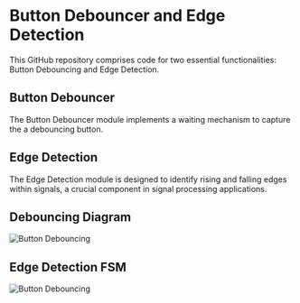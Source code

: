# Button Debouncer and Edge Detection 

This GitHub repository comprises code for two essential functionalities: Button Debouncing and Edge Detection. 

## Button Debouncer
The Button Debouncer module implements a waiting mechanism to capture the a debouncing button.

## Edge Detection
The Edge Detection module is designed to identify rising and falling edges within signals, a crucial component in signal processing applications.

## Debouncing Diagram
![Button Debouncing]()

## Edge Detection FSM
![Button Debouncing]()
